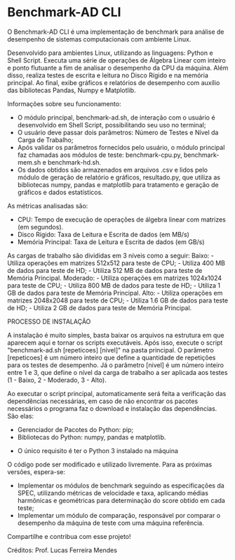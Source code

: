 # Benchmark-AD CLI

O Benchmark-AD CLI é uma implementação de benchmark para análise de desempenho de sistemas computacionais com ambiente Linux. 

Desenvolvido para ambientes Linux, utilizando as linguagens: Python e Shell Script.
Executa uma série de operações de Álgebra Linear com inteiro e ponto flutuante a fim de analisar o desempenho da CPU da máquina. 
Além disso, realiza testes de escrita e leitura no Disco Rígido e na memória principal. 
Ao final, exibe gráficos e relatórios de desempenho com auxílio das bibliotecas Pandas, Numpy e Matplotlib.

Informações sobre seu funcionamento:
  - O módulo principal, benchmark-ad.sh, de interação com o usuário é desenvolvido em Shell Script, possibilitando seu uso no terminal;
  - O usuário deve passar dois parâmetros: Número de Testes e Nível da Carga de Trabalho;
  - Após validar os parâmetros fornecidos pelo usuário, o módulo principal faz chamadas aos módulos de teste: benchmark-cpu.py, benchmark-mem.sh e benchmark-hd.sh.
  - Os dados obtidos são armazenados em arquivos .csv e lidos pelo módulo de geração de relatório e gráficos, resultado.py, que utiliza as bibliotecas numpy, pandas e matplotlib para tratamento e geração de gráficos e dados estatísticos.

As métricas analisadas são: 
  - CPU: Tempo de execução de operações de álgebra linear com matrizes (em segundos).
  - Disco Rígido: Taxa de Leitura e Escrita de dados (em MB/s)
  - Memória Principal: Taxa de Leitura e Escrita de dados (em GB/s)

As cargas de trabalho são divididas em 3 níveis como a seguir: 
  Baixo:
    - Utiliza operações em matrizes 512x512 para teste de CPU;
    - Utiliza 400 MB de dados para teste de HD;
    - Utiliza 512 MB de dados para teste de Memória Principal.
  Moderado:
    - Utiliza operações em matrizes 1024x1024 para teste de CPU;
    - Utiliza 800 MB de dados para teste de HD;
    - Utiliza 1 GB de dados para teste de Memória Principal.
  Alto:
    - Utiliza operações em matrizes 2048x2048 para teste de CPU;
    - Utiliza 1.6 GB de dados para teste de HD;
    - Utiliza 2 GB de dados para teste de Memória Principal.


PROCESSO DE INSTALAÇÃO

A instalação é muito simples, basta baixar os arquivos na estrutura em que aparecem aqui e tornar os scripts executáveis. Após isso, execute o script "benchmark-ad.sh [repeticoes] [nivel]" na pasta principal. O parâmetro [repeticoes] é um número inteiro que define a quantidade de repetições para os testes de desempenho. Já o parâmetro [nivel] é um número inteiro entre 1 e 3, que define o nível da carga de trabalho a ser aplicada aos testes (1 - Baixo, 2 - Moderado, 3 - Alto).
  
Ao executar o script principal, automaticamente será feita a verificação das dependências necessárias, em caso de não encontrar os pacotes necessários o programa faz o download e instalação das dependências. São elas:

  - Gerenciador de Pacotes do Python: pip;
  - Bibliotecas do Python: numpy, pandas e matplotlib.

* O único requisito é ter o Python 3 instalado na máquina



O código pode ser modificado e utilizado livremente.
Para as próximas versões, espera-se:
  - Implementar os módulos de benchmark seguindo as especificações da SPEC, utilizando métricas de velocidade e taxa, aplicando médias harmônicas e geométricas para determinação do score obtido em cada teste;
  - Implementar um módulo de comparação, responsável por comparar o desempenho da máquina de teste com uma máquina referência.

Compartilhe e contribua com esse projeto!

Créditos: Prof. Lucas Ferreira Mendes
